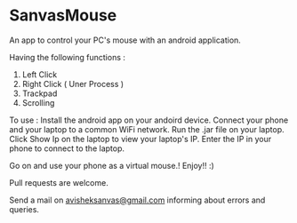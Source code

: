 # SanvasMouse
An app to control your PC's mouse with an android application.

Having the following functions :
1. Left Click
2. Right Click ( Uner Process )
3. Trackpad
4. Scrolling

To use :
Install the android app on your andoird device.
Connect your phone and your laptop to a common WiFi network.
Run the .jar file on your laptop.
Click Show Ip on the laptop to view your laptop's IP.
Enter the IP in your phone to connect to the laptop.

Go on and use your phone as a virtual mouse.! Enjoy!! :)

Pull requests are welcome.

Send a mail on avisheksanvas@gmail.com informing about errors and queries. 

